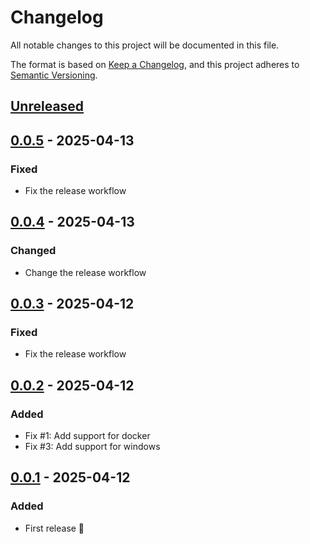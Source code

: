# Changelog

All notable changes to this project will be documented in this file.

The format is based on [Keep a Changelog](https://keepachangelog.com/en/1.0.0/),
and this project adheres to [Semantic Versioning](https://semver.org/spec/v2.0.0.html).

## [Unreleased]

## [0.0.5] - 2025-04-13

### Fixed

- Fix the release workflow

## [0.0.4] - 2025-04-13

### Changed

- Change the release workflow

## [0.0.3] - 2025-04-12

### Fixed

- Fix the release workflow

## [0.0.2] - 2025-04-12

### Added

- Fix #1: Add support for docker
- Fix #3: Add support for windows

## [0.0.1] - 2025-04-12

### Added

- First release 🎉





[Unreleased]: https://github.com/hpehl/waco/compare/v0.0.5...HEAD
[0.0.5]: https://github.com/hpehl/waco/compare/v0.0.4...v0.0.5
[0.0.4]: https://github.com/hpehl/waco/compare/v0.0.3...v0.0.4
[0.0.3]: https://github.com/hpehl/waco/compare/v0.0.2...v0.0.3
[0.0.2]: https://github.com/hpehl/waco/compare/v0.0.1...v0.0.2
[0.0.1]: https://github.com/hpehl/waco/releases/tag/v0.0.1
